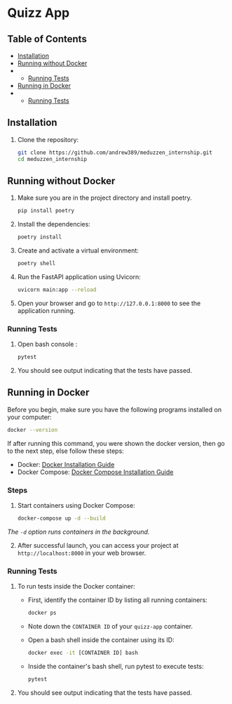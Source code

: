 # Quizz App
## Table of Contents
- [Installation](#installation)
- [Running without Docker](#starting-the-application)
- - [Running Tests](#running-tests)
- [Running in Docker](#running-in-docker)
- - [Running Tests](#running-tests)

## Installation

1. Clone the repository:

    ```bash
    git clone https://github.com/andrew389/meduzzen_internship.git
    cd meduzzen_internship
    ```

## Running without Docker

1. Make sure you are in the project directory and install poetry.
    ```bash
    pip install poetry
    ```
2. Install the dependencies:

    ```bash
    poetry install
    ```
   
3. Create and activate a virtual environment:

    ```bash
    poetry shell
    ```

4. Run the FastAPI application using Uvicorn:

    ```bash
    uvicorn main:app --reload
    ```

5. Open your browser and go to `http://127.0.0.1:8000` to see the application running.

### Running Tests

1. Open bash console :

    ```bash
    pytest
    ```

2. You should see output indicating that the tests have passed.


## Running in Docker

Before you begin, make sure you have the following programs installed on your computer:

```bash
docker --version
```

If after running this command, you were shown the docker version, then go to the next step, else follow these steps:

- Docker: [Docker Installation Guide](https://docs.docker.com/get-docker/)
- Docker Compose: [Docker Compose Installation Guide](https://docs.docker.com/compose/install/)

### Steps

1. Start containers using Docker Compose:

    ```bash
    docker-compose up -d --build
    ``` 
   
_The `-d` option runs containers in the background._

2. After successful launch, you can access your project at `http://localhost:8000` in your web browser.

### Running Tests

1. To run tests inside the Docker container:

    - First, identify the container ID by listing all running containers:

        ```bash
        docker ps
        ```

    - Note down the `CONTAINER ID` of your `quizz-app` container.

    - Open a bash shell inside the container using its ID:

        ```bash
        docker exec -it [CONTAINER ID] bash
        ```

    - Inside the container's bash shell, run pytest to execute tests:

        ```bash
        pytest
        ```


2. You should see output indicating that the tests have passed.


